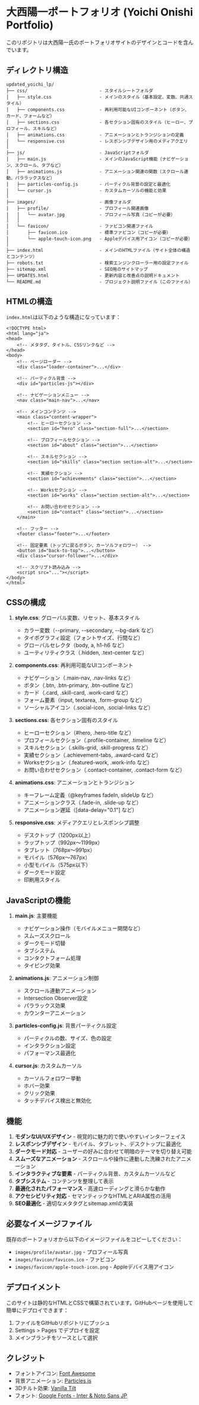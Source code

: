 # 大西陽一ポートフォリオ (Yoichi Onishi Portfolio)

このリポジトリは大西陽一氏のポートフォリオサイトのデザインとコードを含んでいます。

## ディレクトリ構造

```
updated_yoichi_lp/
├── css/                           - スタイルシートフォルダ
│   ├── style.css                  - メインのスタイル（基本設定、変数、共通スタイル）
│   ├── components.css             - 再利用可能なUIコンポーネント（ボタン、カード、フォームなど）
│   ├── sections.css               - 各セクション固有のスタイル（ヒーロー、プロフィール、スキルなど）
│   ├── animations.css             - アニメーションとトランジションの定義
│   └── responsive.css             - レスポンシブデザイン用のメディアクエリ
│
├── js/                            - JavaScriptフォルダ
│   ├── main.js                    - メインのJavaScript機能（ナビゲーション、スクロール、タブなど）
│   ├── animations.js              - アニメーション関連の関数（スクロール連動、パララックスなど）
│   ├── particles-config.js        - パーティクル背景の設定と最適化
│   └── cursor.js                  - カスタムカーソルの機能と効果
│
├── images/                        - 画像フォルダ
│   ├── profile/                   - プロフィール関連画像
│   │   └── avatar.jpg             - プロフィール写真（コピーが必要）
│   │
│   └── favicon/                   - ファビコン関連ファイル
│       ├── favicon.ico            - 標準ファビコン（コピーが必要）
│       └── apple-touch-icon.png   - Appleデバイス用アイコン（コピーが必要）
│
├── index.html                     - メインのHTMLファイル（サイト全体の構造とコンテンツ）
├── robots.txt                     - 検索エンジンクローラー用の設定ファイル
├── sitemap.xml                    - SEO用のサイトマップ
├── UPDATES.html                   - 更新内容と改善点の説明ドキュメント
└── README.md                      - プロジェクト説明ファイル（このファイル）
```

## HTMLの構造

`index.html`は以下のような構造になっています：

```
<!DOCTYPE html>
<html lang="ja">
<head>
    <!-- メタタグ、タイトル、CSSリンクなど -->
</head>
<body>
    <!-- ページローダー -->
    <div class="loader-container">...</div>
    
    <!-- パーティクル背景 -->
    <div id="particles-js"></div>
    
    <!-- ナビゲーションメニュー -->
    <nav class="main-nav">...</nav>
    
    <!-- メインコンテンツ -->
    <main class="content-wrapper">
        <!-- ヒーローセクション -->
        <section id="hero" class="section-full">...</section>
        
        <!-- プロフィールセクション -->
        <section id="about" class="section">...</section>
        
        <!-- スキルセクション -->
        <section id="skills" class="section section-alt">...</section>
        
        <!-- 実績セクション -->
        <section id="achievements" class="section">...</section>
        
        <!-- Worksセクション -->
        <section id="works" class="section section-alt">...</section>
        
        <!-- お問い合わせセクション -->
        <section id="contact" class="section">...</section>
    </main>
    
    <!-- フッター -->
    <footer class="footer">...</footer>
    
    <!-- 固定要素（トップに戻るボタン、カーソルフォロワー） -->
    <button id="back-to-top">...</button>
    <div class="cursor-follower">...</div>
    
    <!-- スクリプト読み込み -->
    <script src="..."></script>
</body>
</html>
```

## CSSの構成

1. **style.css**: グローバル変数、リセット、基本スタイル
   - カラー変数（--primary, --secondary, --bg-dark など）
   - タイポグラフィ設定（フォントサイズ、行間など）
   - グローバルセレクタ（body, a, h1-h6 など）
   - ユーティリティクラス（.hidden, .text-center など）

2. **components.css**: 再利用可能なUIコンポーネント
   - ナビゲーション（.main-nav, .nav-links など）
   - ボタン（.btn, .btn-primary, .btn-outline など）
   - カード（.card, .skill-card, .work-card など）
   - フォーム要素（input, textarea, .form-group など）
   - ソーシャルアイコン（.social-icon, .social-links など）

3. **sections.css**: 各セクション固有のスタイル
   - ヒーローセクション（#hero, .hero-title など）
   - プロフィールセクション（.profile-container, .timeline など）
   - スキルセクション（.skills-grid, .skill-progress など）
   - 実績セクション（.achievement-tabs, .award-card など）
   - Worksセクション（.featured-work, .work-info など）
   - お問い合わせセクション（.contact-container, .contact-form など）

4. **animations.css**: アニメーションとトランジション
   - キーフレーム定義（@keyframes fadeIn, slideUp など）
   - アニメーションクラス（.fade-in, .slide-up など）
   - アニメーション遅延（[data-delay="0.1"] など）

5. **responsive.css**: メディアクエリとレスポンシブ調整
   - デスクトップ（1200px以上）
   - ラップトップ（992px〜1199px）
   - タブレット（768px〜991px）
   - モバイル（576px〜767px）
   - 小型モバイル（575px以下）
   - ダークモード設定
   - 印刷用スタイル

## JavaScriptの機能

1. **main.js**: 主要機能
   - ナビゲーション操作（モバイルメニュー開閉など）
   - スムーズスクロール
   - ダークモード切替
   - タブシステム
   - コンタクトフォーム処理
   - タイピング効果

2. **animations.js**: アニメーション制御
   - スクロール連動アニメーション
   - Intersection Observer設定
   - パララックス効果
   - カウンターアニメーション

3. **particles-config.js**: 背景パーティクル設定
   - パーティクルの数、サイズ、色の設定
   - インタラクション設定
   - パフォーマンス最適化

4. **cursor.js**: カスタムカーソル
   - カーソルフォロワー挙動
   - ホバー効果
   - クリック効果
   - タッチデバイス検出と無効化

## 機能

1. **モダンなUI/UXデザイン** - 視覚的に魅力的で使いやすいインターフェイス
2. **レスポンシブデザイン** - モバイル、タブレット、デスクトップに最適化
3. **ダークモード対応** - ユーザーの好みに合わせて明暗のテーマを切り替え可能
4. **スムーズなアニメーション** - スクロールや操作に連動した洗練されたアニメーション
5. **インタラクティブな要素** - パーティクル背景、カスタムカーソルなど
6. **タブシステム** - コンテンツを整理して表示
7. **最適化されたパフォーマンス** - 高速ローディングと滑らかな動作
8. **アクセシビリティ対応** - セマンティックなHTMLとARIA属性の活用
9. **SEO最適化** - 適切なメタタグとsitemap.xmlの実装

## 必要なイメージファイル

既存のポートフォリオから以下のイメージファイルをコピーしてください：

- `images/profile/avatar.jpg` - プロフィール写真
- `images/favicon/favicon.ico` - ファビコン
- `images/favicon/apple-touch-icon.png` - Appleデバイス用アイコン

## デプロイメント

このサイトは静的なHTMLとCSSで構築されています。GitHubページを使用して簡単にデプロイできます：

1. ファイルをGitHubリポジトリにプッシュ
2. Settings > Pages でデプロイを設定
3. メインブランチをソースとして選択

## クレジット

- フォントアイコン: [Font Awesome](https://fontawesome.com/)
- 背景アニメーション: [Particles.js](https://vincentgarreau.com/particles.js/)
- 3Dチルト効果: [Vanilla Tilt](https://micku7zu.github.io/vanilla-tilt.js/)
- フォント: [Google Fonts - Inter & Noto Sans JP](https://fonts.google.com/)
